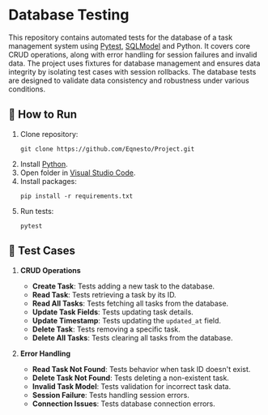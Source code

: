 # Database Testing

This repository contains automated tests for the database of a task management system using [Pytest](https://docs.pytest.org/en/stable/#documentation), [SQLModel](https://sqlmodel.tiangolo.com) and Python. It covers core CRUD operations, along with error handling for session failures and invalid data. The project uses fixtures for database management and ensures data integrity by isolating test cases with session rollbacks. The database tests are designed to validate data consistency and robustness under various conditions.

## 🔧 How to Run

1. Clone repository:
   ```shell
   git clone https://github.com/Eqnesto/Project.git
   ```
1. Install [Python](https://www.python.org/downloads/).
1. Open folder in [Visual Studio Code](https://code.visualstudio.com/download).
1. Install packages:
   ```shell
   pip install -r requirements.txt
   ```
3. Run tests:
   ```shell
   pytest
   ```
   
## 📄 Test Cases

1. **CRUD Operations**
   * **Create Task**: Tests adding a new task to the database.
   * **Read Task**: Tests retrieving a task by its ID.
   * **Read All Tasks**: Tests fetching all tasks from the database.
   * **Update Task Fields**: Tests updating task details.
   * **Update Timestamp**: Tests updating the `updated_at` field.
   * **Delete Task**: Tests removing a specific task.
   * **Delete All Tasks**: Tests clearing all tasks from the database.

2. **Error Handling**
   * **Read Task Not Found**: Tests behavior when task ID doesn't exist.
   * **Delete Task Not Found**: Tests deleting a non-existent task.
   * **Invalid Task Model**: Tests validation for incorrect task data.
   * **Session Failure**: Tests handling session errors.
   * **Connection Issues**: Tests database connection errors.
